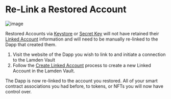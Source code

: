 
# Re-Link a Restored Account

 
![image](/img/wallet/gif/1.0.0_dapp_change_association.gif)

Restored Accounts via <u>[Keystore](/docs/wallet/accounts_linked_overview)</u> or <u>[Secret Key](/docs/wallet/accounts_creation#existing-account)</u> will not have retained their <u>[Linked Account](/docs/wallet/accounts_linked_overview)</u>  information and will need to be manually re-linked to the Dapp that created them.

1. Visit the website of the Dapp you wish to link to and initiate a connection to the Lamden Vault
2. Follow the <u>[Create Linked Account](/docs/wallet/accounts_linked_create)</u> process to create a new Linked Account in the Lamden Vault.

The Dapp is now re-linked to the account you restored.  All of your smart contract associations you had before, to tokens, or NFTs you will now have control over.